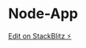 # Node-App

[Edit on StackBlitz ⚡️](https://stackblitz.com/edit/stackblitz-webcontainer-api-starter-wayj4w)
